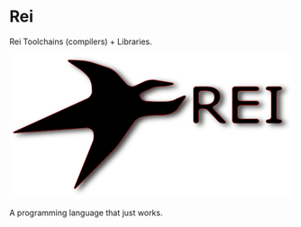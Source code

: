 # Rei

Rei Toolchains (compilers) + Libraries.

![Rei](/docs/ReiLogo.png)

A programming language that just works.

